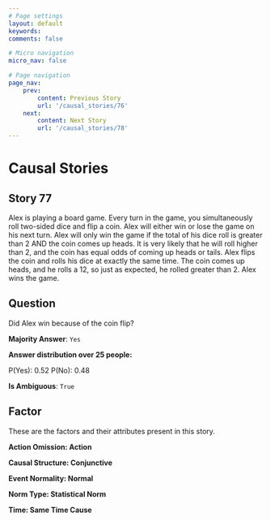 ```yaml
---
# Page settings
layout: default
keywords:
comments: false

# Micro navigation
micro_nav: false

# Page navigation
page_nav:
    prev:
        content: Previous Story
        url: '/causal_stories/76'
    next:
        content: Next Story
        url: '/causal_stories/78'
---
```

# Causal Stories

## Story 77

<div class='text-hightlight'>
Alex is playing a board game. Every turn in the game, you simultaneously roll two-sided dice and flip a coin. Alex will either win or lose the game on his next turn. Alex will only win the game if the total of his dice roll is greater than 2 AND the coin comes up heads. It is very likely that he will roll higher than 2, and the coin has equal odds of coming up heads or tails. Alex flips the coin and rolls his dice at exactly the same time. The coin comes up heads, and he rolls a 12, so just as expected, he rolled greater than 2. Alex wins the game.
</div>

## Question

<p>
<div class='text-hightlight'>Did Alex win because of the coin flip?</div>
</p>

**Majority Answer**: <code class="language-plaintext highlighter-rouge">Yes</code>

**Answer distribution over 25 people:**

<div class="container">
<div class="row">
<div class="col-md-7">
    <div class="slider-container">
        <div class="slider">
            <div class="slider-value" id="sliderValue"></div>
        </div>
        <div class="slider-labels">
            <span id="yesLabel">P(Yes): 0.52</span>
            <span id="noLabel">P(No): 0.48</span>
        </div>
    </div>
</div>
</div>
</div>

**Is Ambiguous**:  <code class="language-plaintext highlighter-rouge">True</code> <!-- False -->

## Factor

These are the factors and their attributes present in this story.


<div class="callout callout--info">
    <p><strong>Action Omission: Action</strong></p>
</div>

<div class="callout callout--info">
    <p><strong>Causal Structure: Conjunctive</strong></p>
</div>

<div class="callout callout--info">
    <p><strong>Event Normality: Normal</strong></p>
</div>

<div class="callout callout--info">
    <p><strong>Norm Type: Statistical Norm</strong></p>
</div>

<div class="callout callout--info">
    <p><strong>Time: Same Time Cause</strong></p>
</div>

